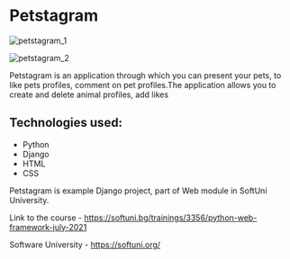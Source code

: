 # Petstagram

![petstagram_1](https://user-images.githubusercontent.com/68993494/188004356-6a18b018-4214-4ab3-a9a6-dab1b8ef3e46.jpg)

![petstagram_2](https://user-images.githubusercontent.com/68993494/188004423-fc037473-4222-40d4-994a-7fe59549e187.jpg)

Petstagram is an application through which you can present your pets, to like pets profiles, comment on pet profiles.The application allows you to create and delete animal profiles, add likes

## Technologies used:
- Python
- Django
- HTML
- CSS


Petstagram is example Django project, part of Web module in SoftUni University.

Link to the course - https://softuni.bg/trainings/3356/python-web-framework-july-2021

Software University - https://softuni.org/

